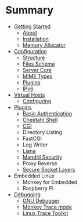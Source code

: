 # Summary

* [Getting Started](getting_started/README.md)
    * [About](getting_started/about.md)
    * [Installation](getting_started/installation.md)
    * [Memory Allocator](getting_started/memory_allocator.md)
* [Configuration](configuration/README.md)
    * [Structure](configuration/structure.md)
    * [Files Schema](configuration/files_schema.md)
    * [Server Core](configuration/server.md)
    * [MIME Types](configuration/mimetypes.md)
    * [Plugins](configuration/plugins.md)
    * [IPv6](configuration/ipv6.md)
* [Virtual Hosts](virtualhosts/README.md)
    * [Configuring](virtualhosts/configuring.md)
* [Plugins](plugins/README.md)
    * [Basic Authentication](plugins/basic_auth.md)
    * [Cheetah! Shell](plugins/cheetah_shell.md)
    * [CGI](plugins/cgi.md)
    * Directory Listing
    * FastCGI
    * Log Writer
    * [Liana](plugins/liana.md)
    * [Mandril Security](plugins/mandril_security.md)
    * Proxy Reverse
    * [Secure Socket Layers](plugins/polarssl.md)
* Embedded Linux
    * Monkey for Embedded
    * Raspberry Pi
* [Debugging](debugging/README.md)
    * [GNU Debugger](debugging/gdb.md)
    * [Monkey Trace mode](debugging/monkey_trace.md)
    * [Linux Trace Toolkit](debugging/lttng.md)
